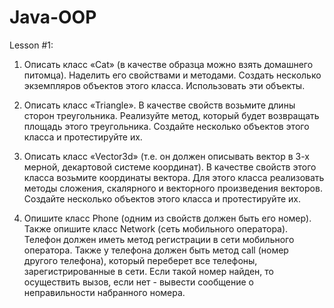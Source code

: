 # Java-OOP

Lesson #1:

1) Описать класс «Cat» (в качестве образца можно взять домашнего питомца).
Наделить его свойствами и методами. Создать несколько экземпляров объектов этого
класса. Использовать эти объекты.

2) Описать класс «Triangle». В качестве свойств возьмите длины сторон
треугольника. Реализуйте метод, который будет возвращать площадь этого
треугольника. Создайте несколько объектов этого класса и протестируйте их.

3) Описать класс «Vector3d» (т.е. он должен описывать вектор в 3-х мерной,
декартовой системе координат). В качестве свойств этого класса возьмите
координаты вектора. Для этого класса реализовать методы сложения, скалярного и
векторного произведения векторов. Создайте несколько объектов этого класса и
протестируйте их.

4) Опишите класс Phone (одним из свойств должен быть его номер). Также опишите
класс Network (сеть мобильного оператора).
Телефон должен иметь метод
регистрации в сети мобильного оператора. Также у телефона должен быть метод call
(номер другого телефона), который переберет все телефоны, зарегистрированные в
сети. Если такой номер найден, то осуществить вызов, если нет - вывести сообщение
о неправильности набранного номера.
